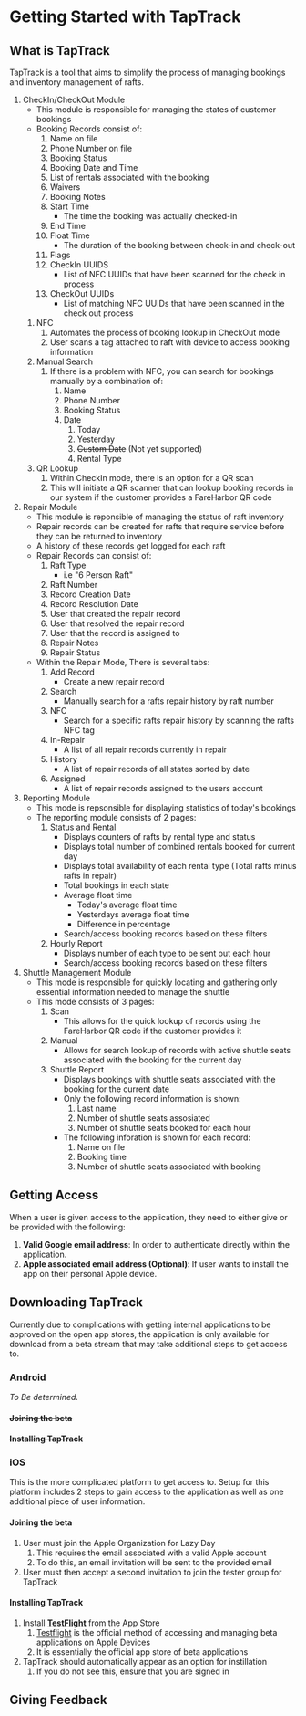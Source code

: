 # Getting Started with TapTrack

## What is TapTrack
TapTrack is a tool that aims to simplify the process of managing bookings and inventory management of rafts. 

1. CheckIn/CheckOut Module
    -  This module is responsible for managing the states of customer bookings
    - Booking Records consist of:
        1. Name on file
        2. Phone Number on file
        3. Booking Status
        4. Booking Date and Time
        5. List of rentals associated with the booking
        6. Waivers
        7. Booking Notes
        8. Start Time
            - The time the booking was actually checked-in
        9. End Time
        10. Float Time
            - The duration of the booking between check-in and check-out
        11. Flags
        12. CheckIn UUIDS
            - List of NFC UUIDs that have been scanned for the check in process
        13. CheckOut UUIDs
            - List of matching NFC UUIDs that have been scanned in the check out process
    1. NFC
        1. Automates the process of booking lookup in CheckOut mode
        2. User scans a tag attached to raft with device to access booking information
    2. Manual Search
        1. If there is a problem with NFC, you can search for bookings manually by a combination of:
            1. Name
            2. Phone Number
            3. Booking Status
            4. Date
                1. Today
                2. Yesterday
                3. ~~Custom Date~~ (Not yet supported)
                4. Rental Type
    3. QR Lookup
        1. Within CheckIn mode, there is an option for a QR scan
        1. This will initiate a QR scanner that can lookup booking records in our system if the customer provides a FareHarbor QR code
2. Repair Module
    - This module is reponsible of managing the status of raft inventory
    - Repair records can be created for rafts that require service before they can be returned to inventory
    - A history of these records get logged for each raft
    - Repair Records can consist of:
        1. Raft Type 
            - i.e "6 Person Raft"
        2. Raft Number
        3. Record Creation Date
        4. Record Resolution Date
        5. User that created the repair record
        6. User that resolved the repair record
        7. User that the record is assigned to
        8. Repair Notes
        9. Repair Status
    - Within the Repair Mode, There is several tabs:
        1. Add Record
            - Create a new repair record
        2. Search 
            - Manually search for a rafts repair history by raft number
        3. NFC
            - Search for a specific rafts repair history by scanning the rafts NFC tag
        4. In-Repair
            - A list of all repair records currently in repair
        5. History
            - A list of repair records of all states sorted by date
        6. Assigned
            - A list of repair records assigned to the users account
3. Reporting Module
    - This mode is repsonsible for displaying statistics of today's bookings
    - The reporting module consists of 2 pages:
        1. Status and Rental
            - Displays counters of rafts by rental type and status
            - Displays total number of combined rentals booked for current day
            - Displays total availability of each rental type (Total rafts minus rafts in repair)
            - Total bookings in each state
            - Average float time
                - Today's average float time
                - Yesterdays average float time
                - Difference in percentage
            - Search/access booking records based on these filters
        2. Hourly Report
            - Displays number of each type to be sent out each hour
            - Search/access booking records based on these filters
4. Shuttle Management Module
    - This mode is responsible for quickly locating and gathering only essential information needed to manage the shuttle 
    - This mode consists of 3 pages:
        1. Scan
            - This allows for the quick lookup of records using the FareHarbor QR code if the customer provides it
        2. Manual
            - Allows for search lookup of records with active shuttle seats associated with the booking for the current day
        3. Shuttle Report
            - Displays bookings with shuttle seats associated with the booking for the current date
            - Only the following record information is shown:
                1. Last name 
                2. Number of shuttle seats assosiated 
                3. Number of shuttle seats booked for each hour
            - The following inforation is shown for each record:
                1. Name on file
                2. Booking time
                3. Number of shuttle seats associated with booking


## Getting Access
When a user is given access to the application, they need to either give or be provided with the following:
1. **Valid Google email address**: In order to authenticate directly within the application.
2. **Apple associated email address (Optional)**: If user wants to install the app on their personal Apple device. 


## Downloading TapTrack
Currently due to complications with getting internal applications to be approved on the open app stores, the application is only available for download from a beta stream that may take additional steps to get access to. 

### Android
*To Be determined.*

#### ~~Joining the beta~~

#### ~~Installing TapTrack~~


### iOS
This is the more complicated platform to get access to. Setup for this platform includes 2 steps to gain access to the application as well as one additional piece of user information. 

#### Joining the beta
1. User must join the Apple Organization for Lazy Day
    1. This requires the email associated with a valid Apple account
    2. To do this, an email invitation will be sent to the provided email
2. User must then accept a second invitation to join the tester group for TapTrack

#### Installing TapTrack
1. Install **[TestFlight](https://apps.apple.com/ca/app/testflight/id899247664)** from the App Store
    1. [Testflight](https://testflight.apple.com/) is the official method of accessing and managing beta applications on Apple Devices
    2. It is essentially the official app store of beta applications
2. TapTrack should automatically appear as an option for instillation 
    1. If you do not see this, ensure that you are signed in


## Giving Feedback